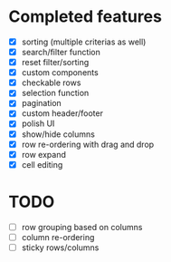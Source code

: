 # Completed features

- [x] sorting (multiple criterias as well)
- [x] search/filter function
- [x] reset filter/sorting
- [x] custom components
- [x] checkable rows
- [x] selection function
- [x] pagination
- [x] custom header/footer
- [x] polish UI
- [x] show/hide columns
- [x] row re-ordering with drag and drop
- [x] row expand
- [X] cell editing

# TODO
- [ ] row grouping based on columns
- [ ] column re-ordering
- [ ] sticky rows/columns